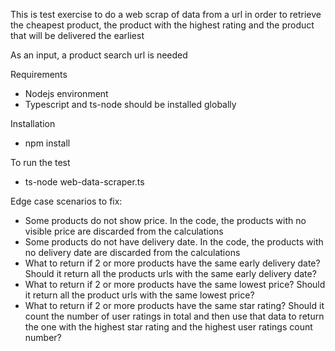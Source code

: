 This is test exercise to do a web scrap of data from a url in order to retrieve the cheapest product, the product with the highest rating and the product that will be delivered the earliest

As an input, a product search url is needed

Requirements
- Nodejs environment
- Typescript and ts-node should be installed globally

Installation
- npm install

To run the test
- ts-node web-data-scraper.ts

Edge case scenarios to fix:
- Some products do not show price. In the code, the products with no visible price are discarded from the calculations
- Some products do not have delivery date. In the code, the products with no delivery date are discarded from the calculations
- What to return if 2 or more products have the same early delivery date? Should it return all the products urls with the same early delivery date?
- What to return if 2 or more products have the same lowest price? Should it return all the product urls with the same lowest price?
- What to return if 2 or more products have the same star rating? Should it count the number of user ratings in total and then use that data to return the one with the highest star rating and the highest user ratings count number?